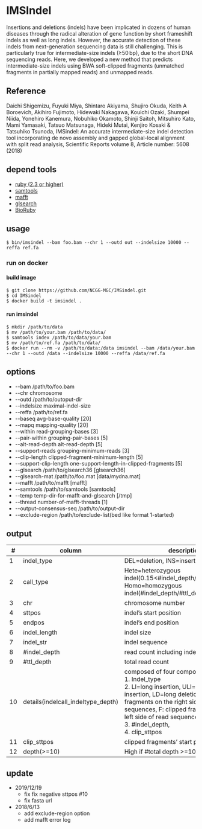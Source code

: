 # IMSIndel

Insertions and deletions (indels) have been implicated in dozens of human diseases through the radical alteration of gene function by short frameshift indels as well as long indels. However, the accurate detection of these indels from next-generation sequencing data is still challenging. This is particularly true for intermediate-size indels (≥50 bp), due to the short DNA sequencing reads. Here, we developed a new method that predicts intermediate-size indels using BWA soft-clipped fragments (unmatched fragments in partially mapped reads) and unmapped reads. 

## Reference

Daichi Shigemizu, Fuyuki Miya, Shintaro Akiyama, Shujiro Okuda, Keith A Boroevich, Akihiro Fujimoto, Hidewaki Nakagawa, Kouichi Ozaki, Shumpei Niida, Yonehiro Kanemura, Nobuhiko Okamoto, Shinji Saitoh, Mitsuhiro Kato, Mami Yamasaki, Tatsuo Matsunaga, Hideki Mutai, Kenjiro Kosaki & Tatsuhiko Tsunoda,  IMSindel: An accurate intermediate-size indel detection tool incorporating de novo assembly and gapped global-local alignment with split read analysis, Scientific Reports volume 8, Article number: 5608 (2018)
    
## depend tools

* [ruby (2.3 or higher)](https://www.ruby-lang.org/en/)
* [samtools](https://github.com/samtools/samtools)
* [mafft](http://mafft.cbrc.jp/alignment/software/)
* [glsearch](http://fasta.bioch.virginia.edu/fasta_www2/fasta_down.shtml)
* [BioRuby](http://bioruby.org/)

## usage

```console
$ bin/imsindel --bam foo.bam --chr 1 --outd out --indelsize 10000 --reffa ref.fa
```

### run on docker

#### build image

```console
$ git clone https://github.com/NCGG-MGC/IMSindel.git
$ cd IMSindel
$ docker build -t imsindel .
```

#### run imsindel

```console
$ mkdir /path/to/data
$ mv /path/to/your.bam /path/to/data/
$ samtools index /path/to/data/your.bam
$ mv /path/to/ref.fa /path/to/data/
$ docker run --rm -v /path/to/data:/data imsindel --bam /data/your.bam --chr 1 --outd /data --indelsize 10000 --reffa /data/ref.fa
```

## options

* --bam /path/to/foo.bam
* --chr chromosome
* --outd /path/to/outoput-dir
* --indelsize maximal-indel-size
* --reffa /path/to/ref.fa
* --baseq avg-base-quality [20]
* --mapq mapping-quality [20]
* --within read-grouping-bases [3]
* --pair-within grouping-pair-bases [5]
* --alt-read-depth alt-read-depth [5]
* --support-reads grouping-minimum-reads [3]
* --clip-length clipped-fragment-minimum-length [5]
* --support-clip-length one-support-length-in-clipped-fragments [5]
* --glsearch /path/to/glsearch36 [glsearch36]
* --glsearch-mat /path/to/foo.mat [data/mydna.mat]
* --mafft /path/to/mafft [mafft]
* --samtools /path/to/samtools [samtools]
* --temp temp-dir-for-mafft-and-glsearch [/tmp]
* --thread number-of-mafft-threads [1]
* --output-consensus-seq /path/to/output-dir
* --exclude-region /path/to/exclude-list(bed like format 1-started)

## output

#|column|description
-----|------|-----------
1|indel_type|DEL=deletion, INS=insertion
2|call_type|Hete=heterozygous indel(0.15<#indel_depth/#ttl_depth<=0.7), Homo=homozygous indel(#indel_depth/#ttl_depth>0.7)
3|chr|chromosome number
4|sttpos|indel’s start position
5|endpos|indel’s end position
6|indel_length|indel size
7|indel_str|indel sequence
8|#indel_depth|read count including indels
9|#ttl_depth|total read count
10|details(indelcall_indeltype_depth)|composed of four components; <br> 1. Indel_type <br> 2. LI=long insertion, ULI=uncomplete long insertion, LD=long deletion, B: clipped fragments on the right side of read sequences, F: clipped fragments on the left side of read sequences, SI: short indel, <br> 3. #indel_depth, <br> 4. clip_sttpos
11|clip_sttpos|clipped fragments’ start position
12|depth(>=10)|High if #total depth >=10


## update

* 2019/12/19
  * fix fix negative sttpos #10
  * fix fasta url
* 2018/6/13
  * add exclude-region option
  * add mafft error log
